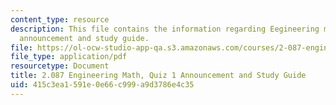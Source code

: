 ```yaml
---
content_type: resource
description: This file contains the information regarding Eegineering math, quiz 1
  announcement and study guide.
file: https://ol-ocw-studio-app-qa.s3.amazonaws.com/courses/2-087-engineering-math-differential-equations-and-linear-algebra-fall-2014/415c3ea1591e0e66c999a9d3786e4c35_MIT2_087F14_Quiz1AnnStuGu.pdf
file_type: application/pdf
resourcetype: Document
title: 2.087 Engineering Math, Quiz 1 Announcement and Study Guide
uid: 415c3ea1-591e-0e66-c999-a9d3786e4c35
---
```


